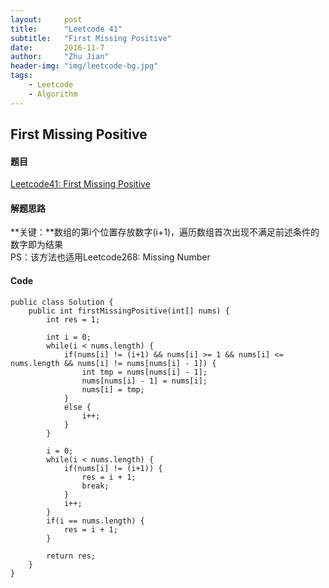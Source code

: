 ```yaml
---
layout:     post
title:      "Leetcode 41"
subtitle:   "First Missing Positive"
date:       2016-11-7
author:     "Zhu Jian"
header-img: "img/leetcode-bg.jpg"
tags:
    - Leetcode
    - Algorithm
---
```


## First Missing Positive

#### 题目
[Leetcode41: First Missing Positive](https://leetcode.com/problems/first-missing-positive/)

#### 解题思路
**关键：**数组的第i个位置存放数字(i+1)，遍历数组首次出现不满足前述条件的数字即为结果  
PS：该方法也适用Leetcode268: Missing Number

#### Code
```
public class Solution {
    public int firstMissingPositive(int[] nums) {
        int res = 1;

        int i = 0;
        while(i < nums.length) {
            if(nums[i] != (i+1) && nums[i] >= 1 && nums[i] <= nums.length && nums[i] != nums[nums[i] - 1]) {
                int tmp = nums[nums[i] - 1];
                nums[nums[i] - 1] = nums[i];
                nums[i] = tmp;
            }
            else {
                i++;
            }
        }

        i = 0;
        while(i < nums.length) {
            if(nums[i] != (i+1)) {
                res = i + 1;
                break;
            }
            i++;
        }
        if(i == nums.length) {
            res = i + 1;
        }

        return res;
    }
}

```